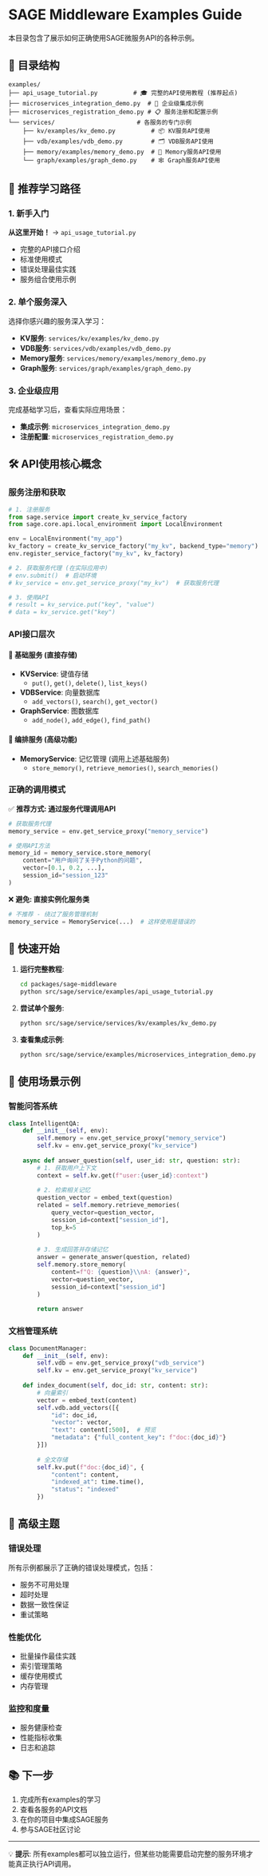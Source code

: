 # SAGE Middleware Examples Guide

本目录包含了展示如何正确使用SAGE微服务API的各种示例。

## 📁 目录结构

```
examples/
├── api_usage_tutorial.py          # 🎓 完整的API使用教程 (推荐起点)
├── microservices_integration_demo.py  # 🏢 企业级集成示例
├── microservices_registration_demo.py # 📋 服务注册和配置示例
└── services/                       # 各服务的专门示例
    ├── kv/examples/kv_demo.py          # 📦 KV服务API使用
    ├── vdb/examples/vdb_demo.py        # 🗂️ VDB服务API使用
    ├── memory/examples/memory_demo.py  # 🧠 Memory服务API使用
    └── graph/examples/graph_demo.py    # 🕸️ Graph服务API使用
```

## 🎯 推荐学习路径

### 1. 新手入门
**从这里开始！** → `api_usage_tutorial.py`
- 完整的API接口介绍
- 标准使用模式
- 错误处理最佳实践
- 服务组合使用示例

### 2. 单个服务深入
选择你感兴趣的服务深入学习：
- **KV服务**: `services/kv/examples/kv_demo.py`
- **VDB服务**: `services/vdb/examples/vdb_demo.py` 
- **Memory服务**: `services/memory/examples/memory_demo.py`
- **Graph服务**: `services/graph/examples/graph_demo.py`

### 3. 企业级应用
完成基础学习后，查看实际应用场景：
- **集成示例**: `microservices_integration_demo.py`
- **注册配置**: `microservices_registration_demo.py`

## 🛠️ API使用核心概念

### 服务注册和获取
```python
# 1. 注册服务
from sage.service import create_kv_service_factory
from sage.core.api.local_environment import LocalEnvironment

env = LocalEnvironment("my_app")
kv_factory = create_kv_service_factory("my_kv", backend_type="memory")
env.register_service_factory("my_kv", kv_factory)

# 2. 获取服务代理 (在实际应用中)
# env.submit()  # 启动环境
# kv_service = env.get_service_proxy("my_kv")  # 获取服务代理

# 3. 使用API
# result = kv_service.put("key", "value")
# data = kv_service.get("key")
```

### API接口层次

#### 🔹 基础服务 (直接存储)
- **KVService**: 键值存储
  - `put()`, `get()`, `delete()`, `list_keys()`
- **VDBService**: 向量数据库
  - `add_vectors()`, `search()`, `get_vector()`
- **GraphService**: 图数据库
  - `add_node()`, `add_edge()`, `find_path()`

#### 🔹 编排服务 (高级功能)
- **MemoryService**: 记忆管理 (调用上述基础服务)
  - `store_memory()`, `retrieve_memories()`, `search_memories()`

### 正确的调用模式

✅ **推荐方式: 通过服务代理调用API**
```python
# 获取服务代理
memory_service = env.get_service_proxy("memory_service")

# 使用API方法
memory_id = memory_service.store_memory(
    content="用户询问了关于Python的问题",
    vector=[0.1, 0.2, ...],
    session_id="session_123"
)
```

❌ **避免: 直接实例化服务类**
```python
# 不推荐 - 绕过了服务管理机制
memory_service = MemoryService(...)  # 这样使用是错误的
```

## 🚀 快速开始

1. **运行完整教程**:
   ```bash
   cd packages/sage-middleware
   python src/sage/service/examples/api_usage_tutorial.py
   ```

2. **尝试单个服务**:
   ```bash
   python src/sage/service/services/kv/examples/kv_demo.py
   ```

3. **查看集成示例**:
   ```bash
   python src/sage/service/examples/microservices_integration_demo.py
   ```

## 🎨 使用场景示例

### 智能问答系统
```python
class IntelligentQA:
    def __init__(self, env):
        self.memory = env.get_service_proxy("memory_service")
        self.kv = env.get_service_proxy("kv_service")
    
    async def answer_question(self, user_id: str, question: str):
        # 1. 获取用户上下文
        context = self.kv.get(f"user:{user_id}:context")
        
        # 2. 检索相关记忆
        question_vector = embed_text(question)
        related = self.memory.retrieve_memories(
            query_vector=question_vector,
            session_id=context["session_id"],
            top_k=5
        )
        
        # 3. 生成回答并存储记忆
        answer = generate_answer(question, related)
        self.memory.store_memory(
            content=f"Q: {question}\\nA: {answer}",
            vector=question_vector,
            session_id=context["session_id"]
        )
        
        return answer
```

### 文档管理系统
```python
class DocumentManager:
    def __init__(self, env):
        self.vdb = env.get_service_proxy("vdb_service")
        self.kv = env.get_service_proxy("kv_service")
    
    def index_document(self, doc_id: str, content: str):
        # 向量索引
        vector = embed_text(content)
        self.vdb.add_vectors([{
            "id": doc_id,
            "vector": vector,
            "text": content[:500],  # 预览
            "metadata": {"full_content_key": f"doc:{doc_id}"}
        }])
        
        # 全文存储
        self.kv.put(f"doc:{doc_id}", {
            "content": content,
            "indexed_at": time.time(),
            "status": "indexed"
        })
```

## 🔧 高级主题

### 错误处理
所有示例都展示了正确的错误处理模式，包括：
- 服务不可用处理
- 超时处理  
- 数据一致性保证
- 重试策略

### 性能优化
- 批量操作最佳实践
- 索引管理策略
- 缓存使用模式
- 内存管理

### 监控和度量
- 服务健康检查
- 性能指标收集
- 日志和追踪

## 📚 下一步

1. 完成所有examples的学习
2. 查看各服务的API文档
3. 在你的项目中集成SAGE服务
4. 参与SAGE社区讨论

---

💡 **提示**: 所有examples都可以独立运行，但某些功能需要启动完整的服务环境才能真正执行API调用。
